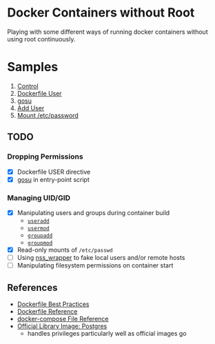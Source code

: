 # Docker Containers without Root
Playing with some different ways of running docker containers without using root continuously.

# Samples

1. [Control](./samples/01_control/README.md)
2. [Dockerfile User](./samples/02_dockerfile_user/README.md)
3. [gosu](./samples/03_gosu/README.md)
4. [Add User](./samples/04_add_user/README.md)
5. [Mount /etc/password](./samples/05_mount_etc_password/README.md)

## TODO
### Dropping Permissions
- [x] Dockerfile USER directive
- [x] [gosu](https://github.com/tianon/gosu) in entry-point script

### Managing UID/GID
- [x] Manipulating users and groups during container build
  - [`useradd`](https://manpages.debian.org/buster/passwd/useradd.8.en.html)
  - [`usermod`](https://manpages.debian.org/buster/passwd/usermod.8.en.html)
  - [`groupadd`](https://manpages.debian.org/buster/passwd/groupadd.8.en.html)
  - [`groupmod`](https://manpages.debian.org/buster/passwd/groupmod.8.en.html)
- [x] Read-only mounts of `/etc/passwd`
- [ ] Using [nss_wrapper](https://cwrap.org/nss_wrapper.html) to fake local users and/or remote hosts
- [ ] Manipulating filesystem permissions on container start

## References
- [Dockerfile Best Practices](https://docs.docker.com/develop/develop-images/dockerfile_best-practices/)
- [Dockerfile Reference](https://docs.docker.com/engine/reference/builder/)
- [docker-compose File Reference](https://docs.docker.com/compose/compose-file/)
- [Official Library Image: Postgres](https://hub.docker.com/_/postgres)
  - handles privileges particularly well as official images go

